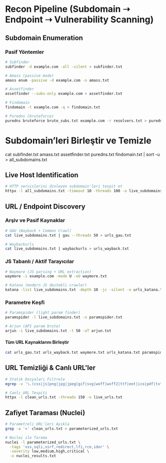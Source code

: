 #  Recon Pipeline (Subdomain ➝ Endpoint ➝ Vulnerability Scanning)

## Subdomain Enumeration

### Pasif Yöntemler

```bash
# Subfinder
subfinder -d example.com -all -silent > subfinder.txt

# Amass (passive mode)
amass enum -passive -d example.com -o amass.txt

# Assetfinder
assetfinder --subs-only example.com > assetfinder.txt

# Findomain
findomain -t example.com -q > findomain.txt

# Puredns (bruteforce)
puredns bruteforce brute_subs.txt example.com -r resolvers.txt > puredns
```

# Subdomain’leri Birleştir ve Temizle
cat subfinder.txt amass.txt assetfinder.txt puredns.txt findomain.txt | sort -u > all_subdomains.txt


## Live Host Identification

```bash
# HTTP servislerini dinleyen subdomain'leri tespit et
httpx -l all_subdomains.txt -timeout 10 -threads 100 -o live_subdomains.txt
```

## URL / Endpoint Discovery

### Arşiv ve Pasif Kaynaklar
```bash
# GAU (Wayback + Common Crawl)
cat live_subdomains.txt | gau --threads 50 > urls_gau.txt

# Waybackurls
cat live_subdomains.txt | waybackurls > urls_wayback.txt
```

### JS Tabanlı / Aktif Tarayıcılar

```bash
# Waymore (JS parsing + URL extraction)
waymore -i example.com -mode U -oU waymore.txt

# Katana (modern JS destekli crawler)
katana -list live_subdomains.txt -depth 10 -jc -silent -o urls_katana.txt
```
### Parametre Keşfi

```bash
# Paramspider (light param finder)
paramspider -l live_subdomains.txt -o paramspider.txt

# Arjun (API param brute)
arjun -i live_subdomains.txt -t 50 -oT arjun.txt
```
#### Tüm URL Kaynaklarını Birleştir

```bash
cat urls_gau.txt urls_wayback.txt waymore.txt urls_katana.txt paramspider.txt arjun.txt | sort -u > all_urls.txt
```

## URL Temizliği & Canlı URL'ler

```bash
# Statik Dosyaları Filtrele
egrep -v '\.(css|js|png|jpg|jpeg|gif|svg|woff|woff2|ttf|eot|ico|pdf|txt|docx?|xlsx?|pptx?|zip|tar|gz|rar)$' all_urls.txt | sort -u > clean_urls.txt

# Canlı URL Tespiti
httpx -l clean_urls.txt -threads 150 -o live_urls.txt
```

## Zafiyet Taraması (Nuclei)

```bash 
# Parametreli URL'leri Ayıkla
grep -a '=' clean_urls.txt > parameterized_urls.txt

# Nuclei ile Tarama
nuclei -l parameterized_urls.txt \
  -tags 'xss,sqli,ssrf,redirect,lfi,rce,idor' \
  -severity low,medium,high,critical \
  -o nuclei_results.txt
```